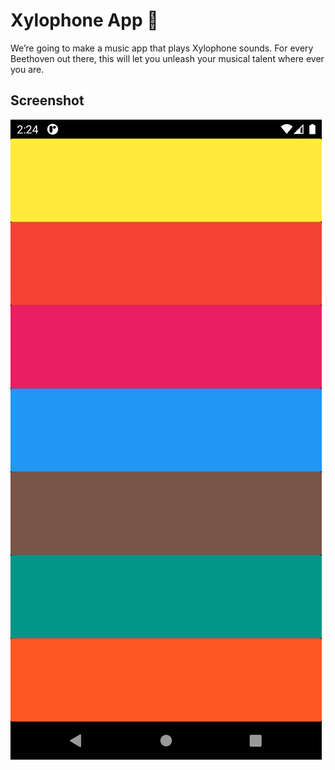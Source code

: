 # Xylophone App 🎹

We’re going to make a music app that plays Xylophone sounds. For every Beethoven out there, this will let you unleash your musical talent where ever you are.

## Screenshot

![Finished App](https://github.com/iamtasikul/XylophoneApp/blob/master/Screenshot.png)

